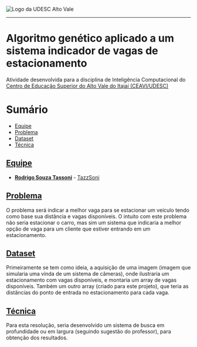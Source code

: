 <!-- Visualizador online: https://stackedit.io/ -->
 ![Logo da UDESC Alto Vale](http://www1.udesc.br/imagens/id_submenu/2019/marca_alto_vale_horizontal_assinatura_rgb_01.jpg)

---

# Algoritmo genético aplicado a um sistema indicador de vagas de estacionamento

Atividade desenvolvida para a disciplina de Inteligência Computacional do [Centro de Educação Superior do Alto Vale do Itajaí (CEAVI/UDESC)](https://www.udesc.br/ceavi)

# Sumário
* [Equipe](#equipe)
* [Problema](#problema)
* [Dataset](#dataset)
* [Técnica](#tecnica)

## [Equipe](#equipe)
 - [**Rodrigo Souza Tassoni**](mailto:tazzsoni@gmail.com) - [TazzSoni](https://github.com/tazzsoni)
 
## [Problema](#problema)
O problema será indicar a melhor vaga para se estacionar um veículo tendo como base sua distância e vagas disponíveis. O intuito com este problema não seria estacionar o carro, mas sim um sistema que indicaria a melhor opção de vaga para um cliente que estiver entrando em um estacionamento.

## [Dataset](#dataset)
Primeiramente se tem como ideia, a aquisição de uma imagem (imagem que simularia uma vinda de um sistema de câmeras), onde ilustraria um estacionamento com vagas disponíveis, e montaria um array de vagas disponíveis. Também um outro array (criado para este projeto), que teria as distâncias do ponto de entrada no estacionamento para cada vaga.

## [Técnica](#tecnica)
Para esta resolução, seria desenvolvido um sistema de busca em profundidade ou em largura (seguindo sugestão do professor), para obtenção dos resultados.



